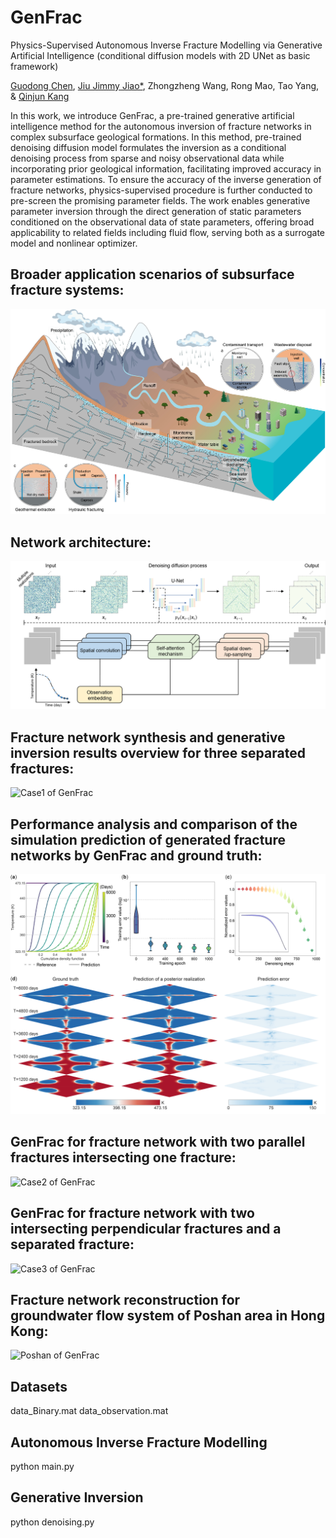 # GenFrac
Physics-Supervised Autonomous Inverse Fracture Modelling via Generative Artificial Intelligence (conditional diffusion models with 2D UNet as basic framework)

[Guodong Chen](https://scholar.google.com/citations?user=U2YFkAgAAAAJ&hl=zh-TW&oi=ao), [Jiu Jimmy Jiao*](https://scholar.google.com/citations?user=t7zybZUAAAAJ&hl=zh-TW&oi=ao), Zhongzheng Wang, Rong Mao, Tao Yang, & [Qinjun Kang](https://scholar.google.com/citations?user=M8NwAPUAAAAJ&hl=zh-TW&oi=ao)

In this work, we introduce GenFrac, a pre-trained generative artificial intelligence method for the autonomous inversion of fracture networks in complex subsurface geological formations. In this method, pre-trained denoising diffusion model formulates the inversion as a conditional denoising process from sparse and noisy observational data while incorporating prior geological information, facilitating improved accuracy in parameter estimations. To ensure the accuracy of the inverse generation of fracture networks, physics-supervised procedure is further conducted to pre-screen the promising parameter fields. The work enables generative parameter inversion through the direct generation of static parameters conditioned on the observational data of state parameters, offering broad applicability to related fields including fluid flow, serving both as a surrogate model and nonlinear optimizer.

## Broader application scenarios of subsurface fracture systems:
![Workflow of GenFrac](https://github.com/JellyChen7/GenFrac/raw/master/Assets/Fracture_scenarios.jpg "Workflow of GenFrac")

## Network architecture:
![Architecture of GenFrac](https://github.com/JellyChen7/GenFrac/raw/master/Assets/Diffusion_model.png "Architecture of GenFrac")

## Fracture network synthesis and generative inversion results overview for three separated fractures:
![Case1 of GenFrac](https://github.com/JellyChen7/GenFrac/raw/master/Assets/Case1.jpg "Case1 of GenFrac")

## Performance analysis and comparison of the simulation prediction of generated fracture networks by GenFrac and ground truth:
![Case1_2 of GenFrac](https://github.com/JellyChen7/GenFrac/raw/master/Assets/Case1_2.jpg "Case1_2 of GenFrac")

## GenFrac for fracture network with two parallel fractures intersecting one fracture:
![Case2 of GenFrac](https://github.com/JellyChen7/GenFrac/raw/master/Assets/Case2.jpg "Case2 of GenFrac")

## GenFrac for fracture network with two intersecting perpendicular fractures and a separated fracture:
![Case3 of GenFrac](https://github.com/JellyChen7/GenFrac/raw/master/Assets/Case3.jpg "Case3 of GenFrac")

## Fracture network reconstruction for groundwater flow system of Poshan area in Hong Kong:
![Poshan of GenFrac](https://github.com/JellyChen7/GenFrac/raw/master/Assets/Poshan_case.jpg "Poshan of GenFrac")

## Datasets
data_Binary.mat
data_observation.mat

## Autonomous Inverse Fracture Modelling
python main.py

## Generative Inversion
python denoising.py

